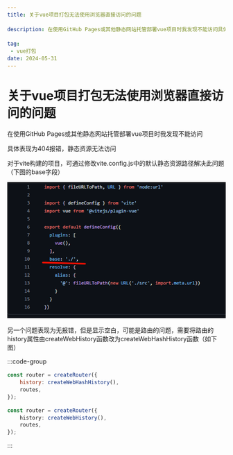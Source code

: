 ```yaml
---
title: 关于vue项目打包无法使用浏览器直接访问的问题

description: 在使用GitHub Pages或其他静态网站托管部署vue项目时我发现不能访问具体表现为404报错，静态资源无法访问

tag:
 - vue打包
date: 2024-05-31
---
```


# 关于vue项目打包无法使用浏览器直接访问的问题

在使用GitHub Pages或其他静态网站托管部署vue项目时我发现不能访问

具体表现为404报错，静态资源无法访问

对于vite构建的项目，可通过修改vite.config.js中的默认静态资源路径解决此问题（下图的base字段）

![img](images/关于vue项目打包无法使用浏览器直接访问的问题/image-thhv.png)

另一个问题表现为无报错，但是显示空白，可能是路由的问题，需要将路由的history属性由createWebHistory函数改为createWebHashHistory函数（如下图）

:::code-group
```javascript [js]
const router = createRouter({
    history: createWebHashHistory(),
    routes,
});
```
```typescript [ts]
const router = createRouter({
    history: createWebHistory(),
    routes,    
});
```
:::
